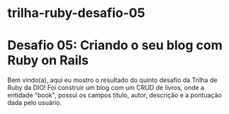 # trilha-ruby-desafio-05

# Desafio 05: Criando o seu blog com Ruby on Rails

Bem vindo(a), aqui eu mostro o resultado do quinto desafio da Trilha de Ruby da DIO!
Foi construir um blog com um CRUD de livros, onde a entidade "book", possui os campos título, autor, descrição e a pontuação dada
pelo usuário.
